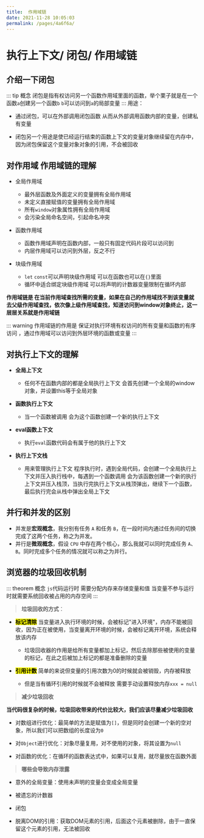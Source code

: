 ```yaml
---
title:  作用域链
date: 2021-11-28 10:05:03
permalink: /pages/4a6f6a/
---
```


# 执行上下文/ 闭包/ 作用域链

## 介绍一下闭包
::: tip 概念
闭包是指有权访问另一个函数作用域里面的函数，举个栗子就是在一个函数`a`创建另一个函数`b` `b`可以访问到`a`的局部变量
:::
用途：

- 通过闭包，可以在外部调用闭包函数 从而从外部调用函数内部的变量，创建私有变量


- 闭包另一个用途是使已经运行结束的函数上下文的变量对象继续留在内存中，因为闭包保留这个变量对象对象的引用，不会被回收



## 对作用域 作用域链的理解

-  全局作用域

    - 最外层函数及外面定义的变量拥有全局作用域
    - 未定义直接赋值的变量拥有全局作用域
    - 所有`window`对象属性拥有全局作用域
    - 会污染全局命名空间，引起命名冲突

-  函数作用域

    - 函数作用域声明在函数内部，一般只有固定代码片段可以访问到
    - 内层作用域可以访问到外层，反之不行

- 块级作用域

    - `let` `const`可以声明块级作用域 可以在函数也可以在`{}`里面
    - 循环中适合绑定块级作用域 可以将声明的计数器变量限制在循环内部

**作用域链是 在当前作用域查找所需的变量，如果在自己的作用域找不到该变量就去父级作用域查找，依次像上级作用域查找，知道访问到window对象终止，这一层层关系就是作用域链**

::: warning 作用域链的作用是 
保证对执行环境有权访问的所有变量和函数的有序访问 ，通过作用域可以访问到外层环境的函数或变量
:::


## 对执行上下文的理解

- **全局上下文**

    - 任何不在函数内部的都是全局执行上下文 会首先创建一个全局的window对象，并设置this等于全局对象

- **函数执行上下文**

    - 当一个函数被调用 会为这个函数创建一个新的执行上下文

- **eval函数上下文**

    - 执行`eval`函数代码会有属于他的执行上下文

- **执行上下文栈**

    - 用来管理执行上下文 程序执行时，遇到全局代码，会创建一个全局执行上下文并压入执行栈中，每遇到一个函数调用 会为该函数创建一个新的执行上下文并压入栈顶，当执行完执行上下文从栈顶弹出，继续下一个函数，最后执行完会从栈中弹出全局上下文



## 并行和并发的区别

- 并发是**宏观概念**，我分别有任务 `A` 和任务 `B`，在一段时间内通过任务间的切换完成了这两个任务，称之为并发。
- 并行是**微观概念**，假设 `CPU` 中存在两个核心，那么我就可以同时完成任务 `A`、`B`。同时完成多个任务的情况就可以称之为并行。



## 浏览器的垃圾回收机制

::: theorem 概念
`js`代码运行时 需要分配内存来存储变量和值 当变量不参与运行时就需要系统回收被占用的内存空间
:::
>**垃圾回收的方式**：

- **<mark>标记清除</mark>** 当变量进入执行环境的时候，会被标记"进入环境"，内存不能被回收，因为正在被使用，当变量离开环境的时候，会被标记离开环境，系统会释放该内存

    - 垃圾回收器的作用是给所有变量都加上标记，然后去除那些被使用的变量的标记，在此之后被加上标记的都是准备删除的变量

- **<mark>引用计数</mark>** 简单的来说但变量的引用次数为0的时候就会被销毁，内存被释放

    - 但是当有循环引用的时候就不会被释放 需要手动设置释放内存`xxx = null`

>**减少垃圾回收**

**当代码很复杂的时候，垃圾回收带来的代价比较大，我们应该尽量减少垃圾回收**

- 对数组进行优化：最简单的方法是赋值为`[]`，但是同时会创建一个新的空对象，所以我们可以把数组的长度设为`0`

- 对`Object`进行优化：对象尽量复用，对不使用的对象，将其设置为`null`

- 对函数的优化：在循环的函数表达式中，如果可以复用，就尽量放在函数外面

>**哪些会导致内存泄露**

- 意外的全局变量：使用未声明的变量会变成全局变量

- 被遗忘的计数器

- 闭包

- 脱离DOM的引用：获取DOM元素的引用，后面这个元素被删除，由于一直保留这个元素的引用，无法被回收